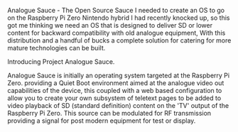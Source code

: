 Analogue Sauce - The Open Source Sauce
I needed to create an OS to go on the Raspberry Pi Zero Nintendo hybrid I had recently knocked up, so this got me thinking we need an OS that is designed to deliver SD or lower content for backward compatibility with old analogue equipment, With this distribution and a handful of bucks a complete solution for catering for more mature technologies can be built. 

Introducing Project Analogue Sauce.

Analogue Sauce is initially an operating system targeted at the Raspberry Pi Zero. providing a Quiet Boot environment aimed at the analogue video out capabilities of the device, this coupled with a web based configuration to allow you to create your own subsystem of teletext pages to be added to video playback of SD (standard definition) content on the 'TV' output of the Raspberry Pi Zero. This source can be modulated for RF transmission providing a signal for post modern equipment for test or display.

